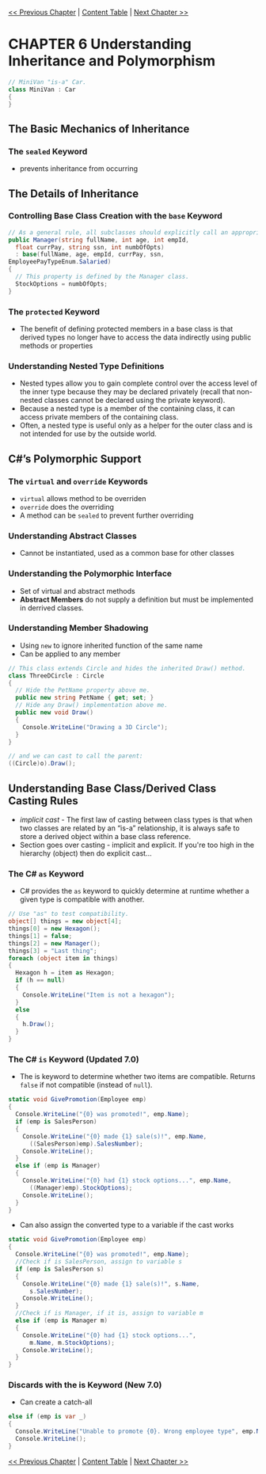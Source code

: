 [<< Previous Chapter](csharp_v8-5.md) | [Content Table](../csharp) | [Next Chapter >>](csharp_v8-7.md)

# CHAPTER 6 Understanding Inheritance and Polymorphism

```c#
// MiniVan "is-a" Car.
class MiniVan : Car
{
}
```
## The Basic Mechanics of Inheritance
### The `sealed` Keyword
- prevents inheritance from occurring

## The Details of Inheritance
### Controlling Base Class Creation with the `base` Keyword

```c#
// As a general rule, all subclasses should explicitly call an appropriate
public Manager(string fullName, int age, int empId,
  float currPay, string ssn, int numbOfOpts)
  : base(fullName, age, empId, currPay, ssn,
EmployeePayTypeEnum.Salaried)
{
  // This property is defined by the Manager class.
  StockOptions = numbOfOpts;
}
```
### The `protected` Keyword
 - The benefit of defining protected members in a base class is that derived types no longer have to access the data indirectly using public methods or properties

### Understanding Nested Type Definitions
- Nested types allow you to gain complete control over the access level of the inner type because they may be declared privately (recall that non-nested classes cannot be declared using the private keyword).
- Because a nested type is a member of the containing class, it can access private members of the containing class.
- Often, a nested type is useful only as a helper for the outer class and is not intended for use by the outside world.


## C#’s Polymorphic Support

### The `virtual` and `override` Keywords
- `virtual` allows method to be overriden
- `override` does the overriding
- A method can be `sealed` to prevent further overriding

### Understanding Abstract Classes
- Cannot be instantiated, used as a common base for other classes

### Understanding the Polymorphic Interface
- Set of virtual and abstract methods
- **Abstract Members** do not supply a definition but must be implemented in derrived classes.

### Understanding Member Shadowing
- Using `new` to ignore inherited function of the same name 
- Can be applied to any member

```c#
// This class extends Circle and hides the inherited Draw() method.
class ThreeDCircle : Circle
{
  // Hide the PetName property above me.
  public new string PetName { get; set; }
  // Hide any Draw() implementation above me.
  public new void Draw()
  {
    Console.WriteLine("Drawing a 3D Circle");
  }
}

// and we can cast to call the parent:
((Circle)o).Draw();
```

## Understanding Base Class/Derived Class Casting Rules
- *implicit cast* - The first law of casting between class types is that when two classes are related by an “is-a” relationship, it is always safe to store a derived object within a base class reference.
- Section goes over casting - implicit and explicit. If you're too high in the hierarchy (object) then do explicit cast...

### The C# `as` Keyword
- C# provides the `as` keyword to quickly determine at runtime whether a given type is compatible with
another.


```c#
// Use "as" to test compatibility.
object[] things = new object[4];
things[0] = new Hexagon();
things[1] = false;
things[2] = new Manager();
things[3] = "Last thing";
foreach (object item in things)
{
  Hexagon h = item as Hexagon;
  if (h == null)
  {
    Console.WriteLine("Item is not a hexagon");
  }
  else
  {
    h.Draw();
  }
}
```
### The C# `is` Keyword (Updated 7.0)
- The is keyword to determine whether two items are compatible. Returns `false` if not compatible (instead of `null`).


```c#
static void GivePromotion(Employee emp)
{
  Console.WriteLine("{0} was promoted!", emp.Name);
  if (emp is SalesPerson)
  {
    Console.WriteLine("{0} made {1} sale(s)!", emp.Name,
      ((SalesPerson)emp).SalesNumber);
    Console.WriteLine();
  }
  else if (emp is Manager)
  {
    Console.WriteLine("{0} had {1} stock options...", emp.Name,
      ((Manager)emp).StockOptions);
    Console.WriteLine();
  }
}
```
- Can also assign the converted type to a variable if the cast works

```c#
static void GivePromotion(Employee emp)
{
  Console.WriteLine("{0} was promoted!", emp.Name);
  //Check if is SalesPerson, assign to variable s
  if (emp is SalesPerson s)
  {
    Console.WriteLine("{0} made {1} sale(s)!", s.Name,
      s.SalesNumber);
    Console.WriteLine();
  }
  //Check if is Manager, if it is, assign to variable m
  else if (emp is Manager m)
  {
    Console.WriteLine("{0} had {1} stock options...",
      m.Name, m.StockOptions);
    Console.WriteLine();
  }
}
```

### Discards with the is Keyword (New 7.0)
- Can create a catch-all

```c#
else if (emp is var _)
{
  Console.WriteLine("Unable to promote {0}. Wrong employee type", emp.Name);
  Console.WriteLine();
}
```

[<< Previous Chapter](csharp_v8-5.md) | [Content Table](../csharp) | [Next Chapter >>](csharp_v8-7.md)
